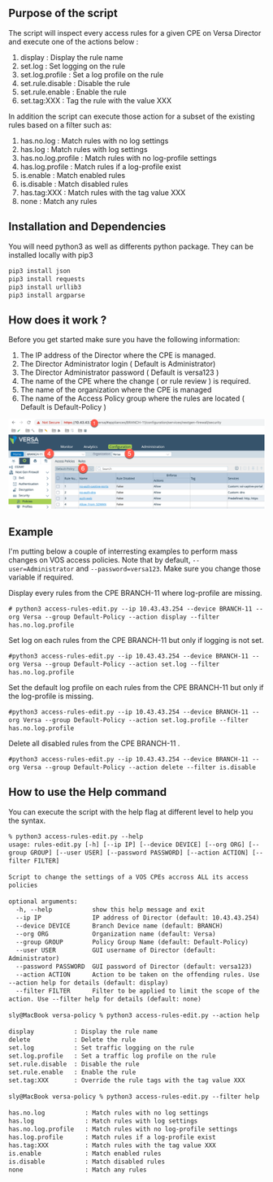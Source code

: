 ## Purpose of the script
The script will inspect every access rules for a given CPE on Versa Director and execute one of the actions below :

1) display           : Display the rule name
2) set.log           : Set logging on the rule 
3) set.log.profile   : Set a log profile on the rule
4) set.rule.disable  : Disable the rule
5) set.rule.enable   : Enable the rule
6) set.tag:XXX       : Tag the rule with the value XXX

In addition the script can execute those action for a subset of the existing rules based on a filter such as:

1) has.no.log           : Match rules with no log settings
2) has.log              : Match rules with log settings
3) has.no.log.profile   : Match rules with no log-profile settings
4) has.log.profile      : Match rules if a log-profile exist
5) is.enable            : Match enabled rules
6) is.disable           : Match disabled rules
7) has.tag:XXX          : Match rules with the tag value XXX
8) none                 : Match any rules

## Installation and Dependencies
You will need python3 as well as differents python package. They can be installed locally with pip3
```
pip3 install json
pip3 install requests
pip3 install urllib3
pip3 install argparse
```

## How does it work ?
Before you get started make sure you have the following information:
1) The IP address of the Director where the CPE is managed.
2) The Director Administrator login ( Default is Administrator)
3) The Director Administrator password ( Default is versa123 )
4) The name of the CPE where the change ( or rule review ) is required.
5) The name of the organization where the CPE is managed
6) The name of the Access Policy group where the rules are located ( Default is Default-Policy )

![ALT](./rules-edit.png)

##  Example

I'm putting below a couple of interresting examples to perform mass changes on VOS access policies. 
Note that by default, ```--user=Administrator``` and  ```--password=versa123```. Make sure you change those variable if required.
   
Display every rules from the CPE BRANCH-11 where log-profile are missing.
```
# python3 access-rules-edit.py --ip 10.43.43.254 --device BRANCH-11 --org Versa --group Default-Policy --action display --filter has.no.log.profile
```

Set log on each rules from the CPE BRANCH-11 but only if logging is not set.
```
#python3 access-rules-edit.py --ip 10.43.43.254 --device BRANCH-11 --org Versa --group Default-Policy --action set.log --filter has.no.log.profile
```

Set the default log profile on each rules from the CPE BRANCH-11 but only if the log-profile is missing.
```
#python3 access-rules-edit.py --ip 10.43.43.254 --device BRANCH-11 --org Versa --group Default-Policy --action set.log.profile --filter has.no.log.profile
```

Delete all disabled rules from the CPE BRANCH-11 .
```
#python3 access-rules-edit.py --ip 10.43.43.254 --device BRANCH-11 --org Versa --group Default-Policy --action delete --filter is.disable
```

## How to use the Help command

You can execute the script with the help flag at different level to help you the syntax.
```
% python3 access-rules-edit.py --help
usage: rules-edit.py [-h] [--ip IP] [--device DEVICE] [--org ORG] [--group GROUP] [--user USER] [--password PASSWORD] [--action ACTION] [--filter FILTER]

Script to change the settings of a VOS CPEs accross ALL its access policies

optional arguments:
  -h, --help           show this help message and exit
  --ip IP              IP address of Director (default: 10.43.43.254)
  --device DEVICE      Branch Device name (default: BRANCH)
  --org ORG            Organization name (default: Versa)
  --group GROUP        Policy Group Name (default: Default-Policy)
  --user USER          GUI username of Director (default: Administrator)
  --password PASSWORD  GUI password of Director (default: versa123)
  --action ACTION      Action to be taken on the offending rules. Use --action help for details (default: display)
  --filter FILTER      Filter to be applied to limit the scope of the action. Use --filter help for details (default: none)

sly@MacBook versa-policy % python3 access-rules-edit.py --action help

display           : Display the rule name
delete            : Delete the rule
set.log           : Set traffic logging on the rule 
set.log.profile   : Set a traffic log profile on the rule
set.rule.disable  : Disable the rule
set.rule.enable   : Enable the rule
set.tag:XXX       : Override the rule tags with the tag value XXX

sly@MacBook versa-policy % python3 access-rules-edit.py --filter help

has.no.log           : Match rules with no log settings
has.log              : Match rules with log settings
has.no.log.profile   : Match rules with no log-profile settings
has.log.profile      : Match rules if a log-profile exist
has.tag:XXX          : Match rules with the tag value XXX
is.enable            : Match enabled rules
is.disable           : Match disabled rules
none                 : Match any rules
```